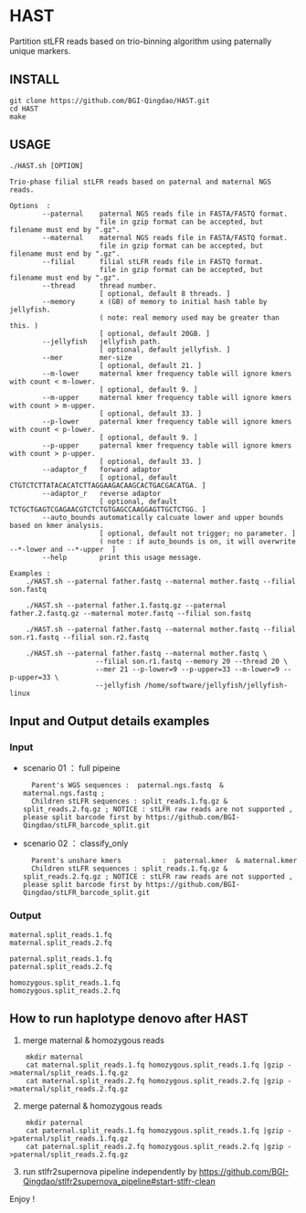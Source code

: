 # HAST
Partition stLFR reads based on trio-binning algorithm using paternally unique markers.

## INSTALL

```
git clone https://github.com/BGI-Qingdao/HAST.git
cd HAST
make
```

## USAGE

```
./HAST.sh [OPTION]

Trio-phase filial stLFR reads based on paternal and maternal NGS reads.

Options  :
        --paternal    paternal NGS reads file in FASTA/FASTQ format.
                      file in gzip format can be accepted, but filename must end by ".gz".
        --maternal    maternal NGS reads file in FASTA/FASTQ format.
                      file in gzip format can be accepted, but filename must end by ".gz".
        --filial      filial stLFR reads file in FASTQ format.
                      file in gzip format can be accepted, but filename must end by ".gz".
        --thread      thread number.
                      [ optional, default 8 threads. ]
        --memory      x (GB) of memory to initial hash table by jellyfish.
                      ( note: real memory used may be greater than this. )
                      [ optional, default 20GB. ]
        --jellyfish   jellyfish path.
                      [ optional, default jellyfish. ]
        --mer         mer-size
                      [ optional, default 21. ]
        --m-lower     maternal kmer frequency table will ignore kmers with count < m-lower.
                      [ optional, default 9. ]
        --m-upper     maternal kmer frequency table will ignore kmers with count > m-upper.
                      [ optional, default 33. ]
        --p-lower     paternal kmer frequency table will ignore kmers with count < p-lower.
                      [ optional, default 9. ]
        --p-upper     paternal kmer frequency table will ignore kmers with count > p-upper.
                      [ optional, default 33. ]
        --adaptor_f   forward adaptor
                      [ optional, default CTGTCTCTTATACACATCTTAGGAAGACAAGCACTGACGACATGA. ]
        --adaptor_r   reverse adaptor
                      [ optional, default TCTGCTGAGTCGAGAACGTCTCTGTGAGCCAAGGAGTTGCTCTGG. ]
        --auto_bounds automatically calcuate lower and upper bounds based on kmer analysis.
                      [ optional, default not trigger; no parameter. ]
                      ( note : if auto_bounds is on, it will overwrite --*-lower and --*-upper  ]
        --help        print this usage message.

Examples :
    ./HAST.sh --paternal father.fastq --maternal mother.fastq --filial son.fastq

    ./HAST.sh --paternal father.1.fastq.gz --paternal father.2.fastq.gz --maternal moter.fastq --filial son.fastq

    ./HAST.sh --paternal father.fastq --maternal mother.fastq --filial son.r1.fastq --filial son.r2.fastq

    ./HAST.sh --paternal father.fastq --maternal mother.fastq \
                     --filial son.r1.fastq --memory 20 --thread 20 \
                     --mer 21 --p-lower=9 --p-upper=33 --m-lower=9 --p-upper=33 \
                     --jellyfish /home/software/jellyfish/jellyfish-linux
```

## Input and Output details examples

### Input

* scenario 01 ： full pipeine

        Parent's WGS sequences :  paternal.ngs.fastq  & maternal.ngs.fastq ;
        Children stLFR sequences : split_reads.1.fq.gz & split_reads.2.fq.gz ; NOTICE : stLFR raw reads are not supported , please split barcode first by https://github.com/BGI-Qingdao/stLFR_barcode_split.git

* scenario 02 ： classify_only

        Parent's unshare kmers          :  paternal.kmer  & maternal.kmer
        Children stLFR sequences : split_reads.1.fq.gz & split_reads.2.fq.gz ; NOTICE : stLFR raw reads are not supported , please split barcode first by https://github.com/BGI-Qingdao/stLFR_barcode_split.git

### Output
    
    maternal.split_reads.1.fq
    maternal.split_reads.2.fq
   
    paternal.split_reads.1.fq
    paternal.split_reads.2.fq
  
    homozygous.split_reads.1.fq
    homozygous.split_reads.2.fq
 
## How to run haplotype denovo after HAST

1. merge maternal & homozygous reads

```
    mkdir maternal
    cat maternal.split_reads.1.fq homozygous.split_reads.1.fq |gzip - >maternal/split_reads.1.fq.gz
    cat maternal.split_reads.2.fq homozygous.split_reads.2.fq |gzip - >maternal/split_reads.2.fq.gz
```
2. merge paternal & homozygous reads
```
    mkdir paternal
    cat paternal.split_reads.1.fq homozygous.split_reads.1.fq |gzip - >paternal/split_reads.1.fq.gz
    cat paternal.split_reads.2.fq homozygous.split_reads.2.fq |gzip - >paternal/split_reads.2.fq.gz
```

3. run stlfr2supernova pipeline independently by https://github.com/BGI-Qingdao/stlfr2supernova_pipeline#start-stlfr-clean

Enjoy !
